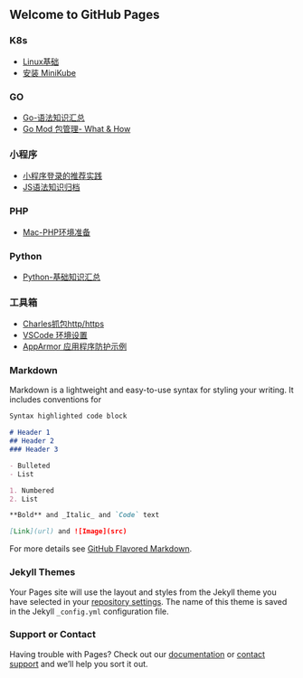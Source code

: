 ## Welcome to GitHub Pages

### K8s
* [Linux基础](Local/认识Linux.md)
* [安装 MiniKube](K8s/0.Install_Minikube.md)

### GO
* [Go-语法知识汇总](Go/1_go_basic_knowledge_summarizing.md)
* [Go Mod 包管理- What & How](Go/2_Introducing_Go_Mod.md)

### 小程序
* [小程序登录的推荐实践](MiniProgram/mp_login_recommend_practice.md)
* [JS语法知识归档](MiniProgram/1_js_base_summarizing.md)

### PHP
* [Mac-PHP环境准备](PHP/0_mac_prepare_php_env.md)

### Python
* [Python-基础知识汇总](Python/0_basic_knowledge_summarizing.md)

### 工具箱
* [Charles抓包http/https](Tools/0_charles_capture_package.md)
* [VSCode 环境设置](Tools/1_vscode_env_setting.md)
* [AppArmor 应用程序防护示例](Tools/1_vscode_env_setting.md)

### Markdown

Markdown is a lightweight and easy-to-use syntax for styling your writing. It includes conventions for

```markdown
Syntax highlighted code block

# Header 1
## Header 2
### Header 3

- Bulleted
- List

1. Numbered
2. List

**Bold** and _Italic_ and `Code` text

[Link](url) and ![Image](src)
```

For more details see [GitHub Flavored Markdown](https://guides.github.com/features/mastering-markdown/).

### Jekyll Themes

Your Pages site will use the layout and styles from the Jekyll theme you have selected in your [repository settings](https://github.com/colynn/colynn.github.io/settings). The name of this theme is saved in the Jekyll `_config.yml` configuration file.

### Support or Contact

Having trouble with Pages? Check out our [documentation](https://help.github.com/categories/github-pages-basics/) or [contact support](https://github.com/contact) and we’ll help you sort it out.
